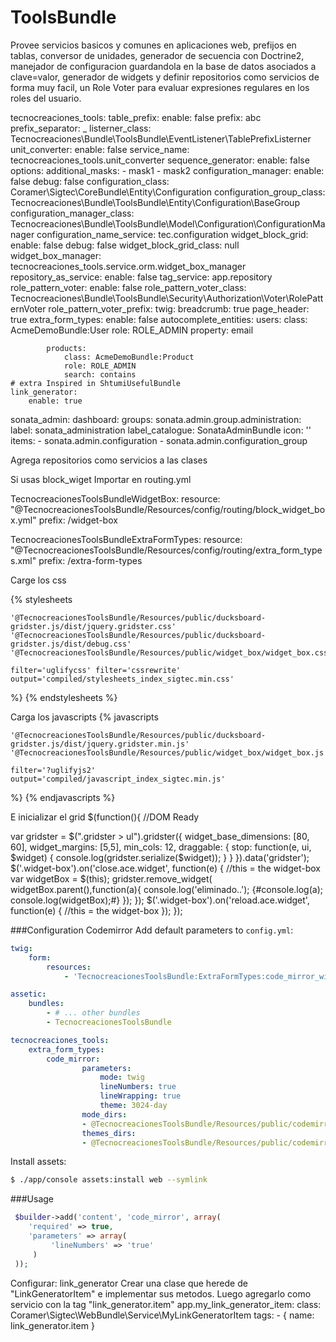 ToolsBundle
===========
Provee servicios basicos y comunes en aplicaciones web, prefijos en tablas, conversor de unidades, generador de secuencia con Doctrine2,
manejador de configuracion guardandola en la base de datos asociados a clave=valor, generador de widgets y definir repositorios como servicios
de forma muy facil, un Role Voter para evaluar expresiones regulares en los roles del usuario.

tecnocreaciones_tools:
    table_prefix:
        enable: false
        prefix: abc
        prefix_separator: _
        listerner_class: Tecnocreaciones\Bundle\ToolsBundle\EventListener\TablePrefixListerner
    unit_converter:
        enable: false
        service_name: tecnocreaciones_tools.unit_converter
    sequence_generator:
        enable: false
        options:
            additional_masks:
                - mask1
                - mask2
    configuration_manager:
        enable: false
        debug: false
        configuration_class: Coramer\Sigtec\CoreBundle\Entity\Configuration
        configuration_group_class: Tecnocreaciones\Bundle\ToolsBundle\Entity\Configuration\BaseGroup
        configuration_manager_class: Tecnocreaciones\Bundle\ToolsBundle\Model\Configuration\ConfigurationManager
        configuration_name_service: tec.configuration
    widget_block_grid:
        enable: false
        debug: false
        widget_block_grid_class: null
        widget_box_manager: tecnocreaciones_tools.service.orm.widget_box_manager
    repository_as_service:
        enable: false
        tag_service: app.repository
    role_pattern_voter:
        enable: false
        role_pattern_voter_class: Tecnocreaciones\Bundle\ToolsBundle\Security\Authorization\Voter\RolePatternVoter
        role_pattern_voter_prefix:
    twig:
        breadcrumb: true
        page_header: true
    extra_form_types:
        enable: false
        autocomplete_entities:
            users:
                class: AcmeDemoBundle:User
                role: ROLE_ADMIN
                property: email

            products:
                class: AcmeDemoBundle:Product
                role: ROLE_ADMIN
                search: contains
    # extra Inspired in ShtumiUsefulBundle
    link_generator:
        enable: true
sonata_admin:
    dashboard:
            groups:
                sonata.admin.group.administration:
                    label:           sonata_administration
                    label_catalogue: SonataAdminBundle
                    icon:            '<i class="fa fa-cogs"></i>'
                    items:
                        - sonata.admin.configuration
                        - sonata.admin.configuration_group


Agrega repositorios como servicios a las clases
<service id="repository.plant" class="Coramer\Sigtec\CompanyBundle\Repository\PlantRepository">
    <tag name="app.repository" class="Coramer\Sigtec\CompanyBundle\Entity\Plant" />
</service>


Si usas block_wiget Importar en routing.yml

TecnocreacionesToolsBundleWidgetBox:
    resource: "@TecnocreacionesToolsBundle/Resources/config/routing/block_widget_box.yml"
    prefix: /widget-box

TecnocreacionesToolsBundleExtraFormTypes:
    resource: "@TecnocreacionesToolsBundle/Resources/config/routing/extra_form_types.xml"
    prefix: /extra-form-types

Carge los css

{% stylesheets 
     
    '@TecnocreacionesToolsBundle/Resources/public/ducksboard-gridster.js/dist/jquery.gridster.css'
    '@TecnocreacionesToolsBundle/Resources/public/ducksboard-gridster.js/dist/debug.css'
    '@TecnocreacionesToolsBundle/Resources/public/widget_box/widget_box.css'

    filter='uglifycss' filter='cssrewrite'
    output='compiled/stylesheets_index_sigtec.min.css'
%}
     <link rel="stylesheet" href="{{ asset_url }}" />
{% endstylesheets %}

Carga los javascripts
{% javascripts

    '@TecnocreacionesToolsBundle/Resources/public/ducksboard-gridster.js/dist/jquery.gridster.min.js'
    '@TecnocreacionesToolsBundle/Resources/public/widget_box/widget_box.js'

    filter='?uglifyjs2'
    output='compiled/javascript_index_sigtec.min.js'
%}
    <script src="{{ asset_url }}"></script>
{% endjavascripts %}


E inicializar el grid
$(function(){ //DOM Ready
 
  var gridster = $(".gridster > ul").gridster({
      widget_base_dimensions: [80, 60],
      widget_margins: [5,5],
      min_cols: 12,
      draggable: {
          stop: function(e, ui, $widget) {
            console.log(gridster.serialize($widget));
          }
      }
    }).data('gridster');
    $('.widget-box').on('close.ace.widget', function(e) {
        //this = the widget-box
        var widgetBox = $(this);
        gridster.remove_widget( widgetBox.parent(),function(a){
            console.log('eliminado..');
            {#console.log(a);
            console.log(widgetBox);#}
        });
   });
   $('.widget-box').on('reload.ace.widget', function(e) {
        //this = the widget-box
   });
});



###Configuration Codemirror
Add default parameters to `config.yml`:
``` yaml
twig:
    form:
        resources:
            - 'TecnocreacionesToolsBundle:ExtraFormTypes:code_mirror_widget.html.twig'

assetic:
    bundles:
        - # ... other bundles
        - TecnocreacionesToolsBundle

tecnocreaciones_tools:
    extra_form_types:
        code_mirror:
                parameters:
                    mode: twig
                    lineNumbers: true
                    lineWrapping: true
                    theme: 3024-day
                mode_dirs:
                - @TecnocreacionesToolsBundle/Resources/public/codemirror/js/mode
                themes_dirs:
                - @TecnocreacionesToolsBundle/Resources/public/codemirror/css/theme
```


Install assets:
``` bash
$ ./app/console assets:install web --symlink
```

###Usage
``` php
 $builder->add('content', 'code_mirror', array(
    'required' => true,
    'parameters' => array(
         'lineNumbers' => 'true'
     )
 ));
```


Configurar: link_generator
    Crear una clase que herede de "LinkGeneratorItem" e implementar sus metodos.
    Luego agregarlo como servicio con la tag "link_generator.item"
    app.my_link_generator_item:
        class: Coramer\Sigtec\WebBundle\Service\MyLinkGeneratorItem
        tags:
            - { name: link_generator.item }